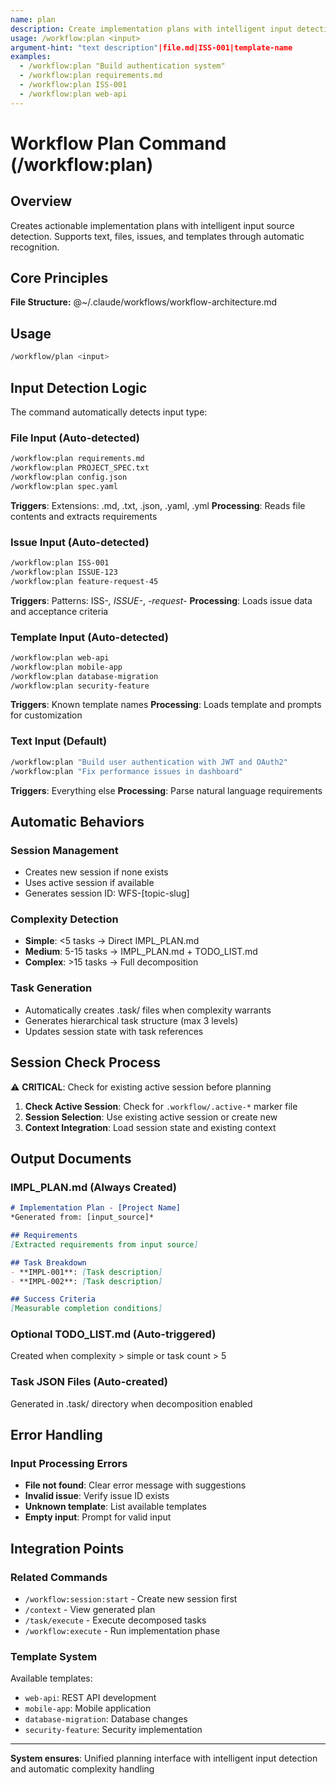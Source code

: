 ```yaml
---
name: plan
description: Create implementation plans with intelligent input detection
usage: /workflow:plan <input>
argument-hint: "text description"|file.md|ISS-001|template-name
examples:
  - /workflow:plan "Build authentication system"
  - /workflow:plan requirements.md
  - /workflow:plan ISS-001
  - /workflow:plan web-api
---
```


# Workflow Plan Command (/workflow:plan)

## Overview
Creates actionable implementation plans with intelligent input source detection. Supports text, files, issues, and templates through automatic recognition.

## Core Principles
**File Structure:** @~/.claude/workflows/workflow-architecture.md

## Usage
```bash
/workflow/plan <input>
```

## Input Detection Logic
The command automatically detects input type:

### File Input (Auto-detected)
```bash
/workflow:plan requirements.md
/workflow:plan PROJECT_SPEC.txt
/workflow:plan config.json
/workflow:plan spec.yaml
```
**Triggers**: Extensions: .md, .txt, .json, .yaml, .yml
**Processing**: Reads file contents and extracts requirements

### Issue Input (Auto-detected)
```bash
/workflow:plan ISS-001
/workflow:plan ISSUE-123
/workflow:plan feature-request-45
```
**Triggers**: Patterns: ISS-*, ISSUE-*, *-request-*
**Processing**: Loads issue data and acceptance criteria

### Template Input (Auto-detected)
```bash
/workflow:plan web-api
/workflow:plan mobile-app
/workflow:plan database-migration
/workflow:plan security-feature
```
**Triggers**: Known template names
**Processing**: Loads template and prompts for customization

### Text Input (Default)
```bash
/workflow:plan "Build user authentication with JWT and OAuth2"
/workflow:plan "Fix performance issues in dashboard"
```
**Triggers**: Everything else
**Processing**: Parse natural language requirements

## Automatic Behaviors

### Session Management
- Creates new session if none exists
- Uses active session if available
- Generates session ID: WFS-[topic-slug]

### Complexity Detection
- **Simple**: <5 tasks → Direct IMPL_PLAN.md
- **Medium**: 5-15 tasks → IMPL_PLAN.md + TODO_LIST.md
- **Complex**: >15 tasks → Full decomposition

### Task Generation
- Automatically creates .task/ files when complexity warrants
- Generates hierarchical task structure (max 3 levels)
- Updates session state with task references

## Session Check Process
⚠️ **CRITICAL**: Check for existing active session before planning

1. **Check Active Session**: Check for `.workflow/.active-*` marker file
2. **Session Selection**: Use existing active session or create new
3. **Context Integration**: Load session state and existing context

## Output Documents

### IMPL_PLAN.md (Always Created)
```markdown
# Implementation Plan - [Project Name]
*Generated from: [input_source]*

## Requirements
[Extracted requirements from input source]

## Task Breakdown
- **IMPL-001**: [Task description]
- **IMPL-002**: [Task description]

## Success Criteria
[Measurable completion conditions]
```

### Optional TODO_LIST.md (Auto-triggered)
Created when complexity > simple or task count > 5

### Task JSON Files (Auto-created)
Generated in .task/ directory when decomposition enabled

## Error Handling

### Input Processing Errors
- **File not found**: Clear error message with suggestions
- **Invalid issue**: Verify issue ID exists
- **Unknown template**: List available templates
- **Empty input**: Prompt for valid input

## Integration Points

### Related Commands
- `/workflow:session:start` - Create new session first
- `/context` - View generated plan
- `/task/execute` - Execute decomposed tasks
- `/workflow:execute` - Run implementation phase

### Template System
Available templates:
- `web-api`: REST API development
- `mobile-app`: Mobile application
- `database-migration`: Database changes
- `security-feature`: Security implementation

---

**System ensures**: Unified planning interface with intelligent input detection and automatic complexity handling